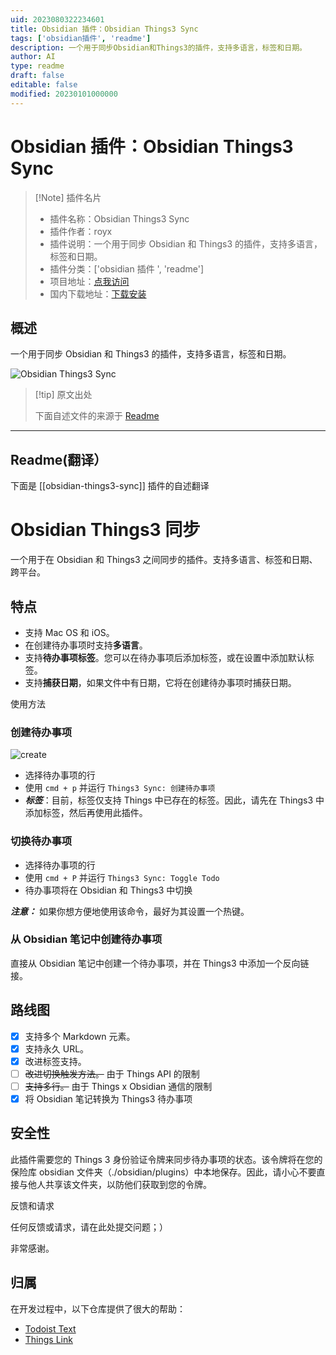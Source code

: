 ```yaml
---
uid: 2023080322234601
title: Obsidian 插件：Obsidian Things3 Sync
tags: ['obsidian插件', 'readme']
description: 一个用于同步Obsidian和Things3的插件，支持多语言，标签和日期。
author: AI
type: readme
draft: false
editable: false
modified: 20230101000000
---
```


# Obsidian 插件：Obsidian Things3 Sync

> [!Note] 插件名片
> - 插件名称：Obsidian Things3 Sync
> - 插件作者：royx
> - 插件说明：一个用于同步 Obsidian 和 Things3 的插件，支持多语言，标签和日期。
> - 插件分类：['obsidian 插件 ', 'readme']
> - 项目地址：[点我访问](https://github.com/royxue/obsidian-things3-sync)
> - 国内下载地址：[下载安装](https://pkmer.cn/products/plugin/pluginMarket/?obsidian-things3-sync)

## 概述

一个用于同步 Obsidian 和 Things3 的插件，支持多语言，标签和日期。

![Obsidian Things3 Sync](https://cdn.pkmer.cn/covers/obsidian-things3-sync.png!pkmer)

> [!tip] 原文出处
>
>下面自述文件的来源于 [Readme](https://ghproxy.net/https://raw.githubusercontent.com/royxue/obsidian-things3-sync/master/README.md)

---

## Readme(翻译）

下面是 [[obsidian-things3-sync]] 插件的自述翻译

# Obsidian Things3 同步

一个用于在 Obsidian 和 Things3 之间同步的插件。支持多语言、标签和日期、跨平台。

## 特点

* 支持 Mac OS 和 iOS。
* 在创建待办事项时支持**多语言**。
* 支持**待办事项标签**。您可以在待办事项后添加标签，或在设置中添加默认标签。
* 支持**捕获日期**，如果文件中有日期，它将在创建待办事项时捕获日期。

使用方法

### 创建待办事项

![create](./misc/create.png)

* 选择待办事项的行
* 使用 `cmd + p` 并运行 `Things3 Sync: 创建待办事项`
* ***标签***：目前，标签仅支持 Things 中已存在的标签。因此，请先在 Things3 中添加标签，然后再使用此插件。

### 切换待办事项

* 选择待办事项的行
* 使用 `cmd + P` 并运行 `Things3 Sync: Toggle Todo`
* 待办事项将在 Obsidian 和 Things3 中切换

***注意：*** 如果你想方便地使用该命令，最好为其设置一个热键。

### 从 Obsidian 笔记中创建待办事项

直接从 Obsidian 笔记中创建一个待办事项，并在 Things3 中添加一个反向链接。

## 路线图

- [x] 支持多个 Markdown 元素。
- [x] 支持永久 URL。
- [x] 改进标签支持。
- [ ] ~~改进切换触发方法。~~ 由于 Things API 的限制
- [ ] ~~支持多行。~~ 由于 Things x Obsidian 通信的限制
- [x] 将 Obsidian 笔记转换为 Things3 待办事项

## 安全性

此插件需要您的 Things 3 身份验证令牌来同步待办事项的状态。该令牌将在您的保险库 obsidian 文件夹（./obsidian/plugins）中本地保存。因此，请小心不要直接与他人共享该文件夹，以防他们获取到您的令牌。

反馈和请求

任何反馈或请求，请在此处提交问题；）

非常感谢。

## 归属

在开发过程中，以下仓库提供了很大的帮助：

* [Todoist Text](https://github.com/wesmoncrief/obsidian-todoist-text)
* [Things Link](https://github.com/gavinmn/obsidian-things-link)
